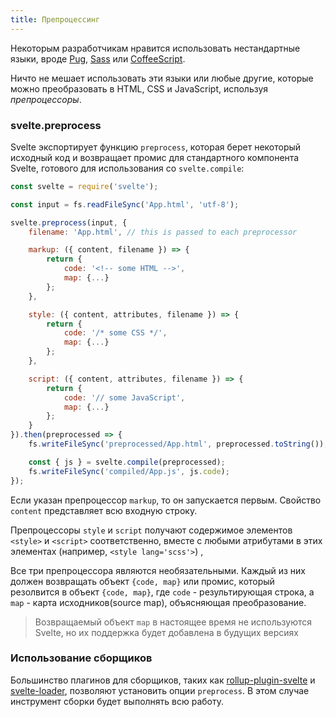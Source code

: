 ```yaml
---
title: Препроцессинг
---
```


Некоторым разработчикам нравится использовать нестандартные языки, вроде [Pug](https://pugjs.org/api/getting-started.html), [Sass](http://sass-lang.com/) или [CoffeeScript](http://coffeescript.org/).

Ничто не мешает использовать эти языки или любые другие, которые можно преобразовать в HTML, CSS и JavaScript, используя *препроцессоры*.


### svelte.preprocess

Svelte экспортирует функцию `preprocess`, которая берет некоторый исходный код и возвращает промис для стандартного компонента Svelte, готового для использования со `svelte.compile`:

```js
const svelte = require('svelte');

const input = fs.readFileSync('App.html', 'utf-8');

svelte.preprocess(input, {
	filename: 'App.html', // this is passed to each preprocessor

	markup: ({ content, filename }) => {
		return {
			code: '<!-- some HTML -->',
			map: {...}
		};
	},

	style: ({ content, attributes, filename }) => {
		return {
			code: '/* some CSS */',
			map: {...}
		};
	},

	script: ({ content, attributes, filename }) => {
		return {
			code: '// some JavaScript',
			map: {...}
		};
	}
}).then(preprocessed => {
	fs.writeFileSync('preprocessed/App.html', preprocessed.toString());

	const { js } = svelte.compile(preprocessed);
	fs.writeFileSync('compiled/App.js', js.code);
});
```

Если указан препроцессор `markup`, то он запускается первым. Свойство `content` представляет всю входную строку.

Препроцессоры `style` и `script` получают содержимое элементов `<style>` и `<script>` соответственно, вместе с любыми атрибутами в этих элементах (например, `<style lang='scss'>`) ,

Все три препроцессора являются необязательными. Каждый из них должен возвращать объект `{code, map}` или промис, который резолвится в объект `{code, map}`, где `code` - результирующая строка, а `map` - карта исходников(source map), объясняющая преобразование.

> Возвращаемый объект `map` в настоящее время не используются Svelte, но их поддержка будет добавлена в будущих версиях


### Использование сборщиков

Большинство плагинов для сборщиков, таких как [rollup-plugin-svelte](https://github.com/rollup/rollup-plugin-svelte) и [svelte-loader](https://github.com/sveltejs/svelte-loader), позволяют установить опции `preprocess`. В этом случае инструмент сборки будет выполнять всю работу.
